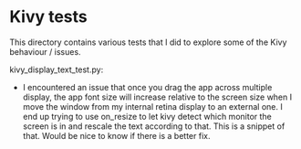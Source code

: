 Kivy tests
=========================================

This directory contains various tests that I did to explore some of the Kivy behaviour / issues.

kivy_display_text_test.py:
- I encountered an issue that once you drag the app across multiple display, the app font size will increase relative to the screen size when I move the window from my internal retina display to an external one.
I end up trying to use on_resize to let kivy detect which monitor the screen is in and rescale the text according to that. This is a snippet of that. Would be nice to know if there is a better fix. 
